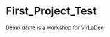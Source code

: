 # First_Project_Test
Demo dame is a workshop for [VirLaDee](https://www.linkedin.com/in/virladee-erasmus-plus-project-71719a209/?originalSubdomain=dk)

